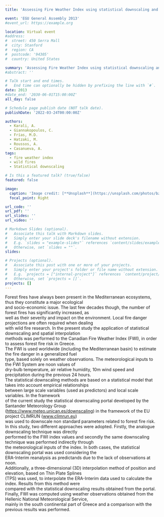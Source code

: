 ```yaml
---
title: 'Assessing Fire Weather Index using statistical downscaling and spatial interpolation techniques in Greece'

event: 'EGU General Assembly 2013'
#event_url: https://example.org

location: Virtual event
#address:
#  street: 450 Serra Mall
#  city: Stanford
#  region: CA
#  postcode: '94305'
#  country: United States

summary: 'Assessing Fire Weather Index using statistical downscaling and spatial interpolation techniques in Greece'
#abstract: ''

# Talk start and end times.
#   End time can optionally be hidden by prefixing the line with `#`.
date: 2013
#date_end: '2030-06-01T15:00:00Z'
all_day: false

# Schedule page publish date (NOT talk date).
publishDate: '2022-03-24T00:00:00Z'

authors: 
  - Karali, A.
  - Giannakopoulos, C.
  - Frías, M.D.
  - Hatzaki, M.
  - Roussos, A.
  - Casanueva, A.
tags: 
  - fire weather index
  - wild fires
  - Statistical downscaling

# Is this a featured talk? (true/false)
featured: false

image:
  caption: 'Image credit: [**Unsplash**](https://unsplash.com/photos/bzdhc5b3Bxs)'
  focal_point: Right

url_code: ''
url_pdf: ''
url_slides: ''
url_video: ''

# Markdown Slides (optional).
#   Associate this talk with Markdown slides.
#   Simply enter your slide deck's filename without extension.
#   E.g. `slides = "example-slides"` references `content/slides/example-slides.md`.
#   Otherwise, set `slides = ""`.
slides:

# Projects (optional).
#   Associate this post with one or more of your projects.
#   Simply enter your project's folder or file name without extension.
#   E.g. `projects = ["internal-project"]` references `content/project/deep-learning/index.md`.
#   Otherwise, set `projects = []`.
projects: []
---
```


<p>Forest fires have always been present in the Mediterranean ecosystems, thus they constitute a major ecological<br />
and socio-economic issue. The last few decades though, the number of forest fires has significantly increased, as<br />
well as their severity and impact on the environment. Local fire danger projections are often required when dealing<br />
with wild fire research. In the present study the application of statistical downscaling and spatial interpolation<br />
methods was performed to the Canadian Fire Weather Index (FWI), in order to assess forest fire risk in Greece.<br />
The FWI is used worldwide (including the Mediterranean basin) to estimate the fire danger in a generalized fuel<br />
type, based solely on weather observations. The meteorological inputs to the FWI System are noon values of<br />
dry-bulb temperature, air relative humidity, 10m wind speed and precipitation during the previous 24 hours.<br />
The statistical downscaling methods are based on a statistical model that takes into account empirical relationships<br />
between large scale variables (used as predictors) and local scale variables. In the framework<br />
of the current study the statistical downscaling portal developed by the Santander Meteorology Group<br />
(<a href="https://www.meteo.unican.es/downscaling" title="https://www.meteo.unican.es/downscaling">https://www.meteo.unican.es/downscaling</a>) in the framework of the EU project CLIMRUN (<a href="http://www.climrun.eu" title="www.climrun.eu">www.climrun.eu</a>)<br />
was used to downscale non standard parameters related to forest fire risk.<br />
In this study, two different approaches were adopted. Firstly, the analogue downscaling technique was directly<br />
performed to the FWI index values and secondly the same downscaling technique was performed indirectly through<br />
the meteorological inputs of the index. In both cases, the statistical downscaling portal was used considering the<br />
ERA-Interim reanalysis as predictands due to the lack of observations at noon.<br />
Additionally, a three-dimensional (3D) interpolation method of position and elevation, based on Thin Plate Splines<br />
(TPS) was used, to interpolate the ERA-Interim data used to calculate the index. Results from this method were<br />
compared with the statistical downscaling results obtained from the portal.<br />
Finally, FWI was computed using weather observations obtained from the Hellenic National Meteorological Service,<br />
mainly in the south continental part of Greece and a comparison with the previous results was performed.</p>
